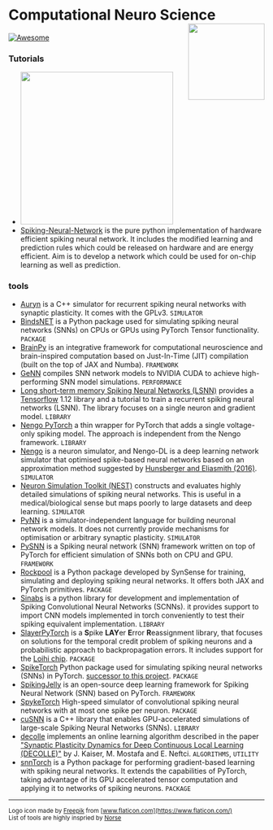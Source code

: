 # Computational Neuro Science <img align="right" src="./assets/README/logo.svg" width="150px" >
[![Awesome](https://cdn.rawgit.com/sindresorhus/awesome/d7305f38d29fed78fa85652e3a63e154dd8e8829/media/badge.svg)](https://github.com/sindresorhus/awesome)


### Tutorials
* <a href="/tutorials.md" title="tutorial Series on computational-neuro-science & spyking-nueral-network"><img src="https://img.shields.io/badge/Our tutorial Series on CNS & SNN (🔥)-f7df1e" width="300px"/></a> 
* [Spiking-Neural-Network](https://github.com/Shikhargupta/Spiking-Neural-Network) is the pure python implementation of hardware efficient spiking neural network. It includes the modified learning and prediction rules which could be released on hardware and are energy efficient. Aim is to develop a network which could be used for on-chip learning as well as prediction.


### tools
* [Auryn](https://github.com/fzenke/auryn) is a C++ simulator for recurrent spiking neural networks with synaptic plasticity. It comes with the GPLv3. `SIMULATOR`
* [BindsNET](https://github.com/BindsNET/bindsnet) is a Python package used for simulating spiking neural networks (SNNs) on CPUs or GPUs using PyTorch Tensor functionality. `PACKAGE`
* [BrainPy](https://github.com/PKU-NIP-Lab/BrainPy) is an integrative framework for computational neuroscience and brain-inspired computation based on Just-In-Time (JIT) compilation (built on the top of JAX and Numba). `FRAMEWORK`
* [GeNN](http://genn-team.github.io/genn/) compiles SNN network models to NVIDIA CUDA to achieve high-performing SNN model simulations. `PERFORMANCE`
* [Long short-term memory Spiking Neural Networks (LSNN)](https://github.com/IGITUGraz/LSNN-official) provides a [Tensorflow](https://www.tensorflow.org/) 1.12 library and a tutorial to train a recurrent spiking neural networks (LSNN). The library focuses on a single neuron and gradient model. `LIBRARY`
* [Nengo PyTorch](https://github.com/nengo/pytorch-spiking) a thin wrapper for PyTorch that adds a single voltage-only spiking model. The approach is independent from the Nengo framework. `LIBRARY`
* [Nengo](https://www.nengo.ai/nengo-dl/introduction.html) is a neuron simulator, and Nengo-DL is a deep learning network simulator that optimised spike-based neural networks based on an approximation method suggested by [Hunsberger and Eliasmith (2016)](https://arxiv.org/abs/1611.05141). `SIMULATOR`
* [Neuron Simulation Toolkit (NEST)](https://nest-simulator.org) constructs and evaluates highly detailed simulations of spiking neural networks. This is useful in a medical/biological sense but maps poorly to large datasets and deep learning. `SIMULATOR`
* [PyNN](http://neuralensemble.org/docs/PyNN/) is a simulator-independent language for building neuronal network models. It does not currently provide mechanisms for optimisation or arbitrary synaptic plasticity. `SIMULATOR`
* [PySNN](https://github.com/BasBuller/PySNN/) is a Spiking neural network (SNN) framework written on top of PyTorch for efficient simulation of SNNs both on CPU and GPU. `FRAMEWORK`
* [Rockpool](https://gitlab.com/aiCTX/rockpool) is a Python package developed by SynSense for training, simulating and deploying spiking neural networks. It offers both JAX and PyTorch primitives. `PACKAGE`
* [Sinabs](https://gitlab.com/synsense/sinabs) is a python library for development and implementation of Spiking Convolutional Neural Networks (SCNNs). it provides support to import CNN models implemented in torch conveniently to test their spiking equivalent implementation. `LIBRARY`
* [SlayerPyTorch](https://github.com/bamsumit/slayerPytorch) is a **S**pike **LAY**er **E**rror **R**eassignment library, that focuses on solutions for the temporal credit problem of spiking neurons and a probabilistic approach to backpropagation errors. It includes support for the [Loihi chip](https://en.wikichip.org/wiki/intel/loihi). `PACKAGE`
* [SpikeTorch](https://github.com/djsaunde/spiketorch) Python package used for simulating spiking neural networks (SNNs) in PyTorch. [successor to this project](https://github.com/BINDS-LAB-UMASS/bindsnet). `PACKAGE`  
* [SpikingJelly](https://github.com/fangwei123456/spikingjelly) is an open-source deep learning framework for Spiking Neural Network (SNN) based on PyTorch. `FRAMEWORK`
* [SpykeTorch](https://github.com/miladmozafari/SpykeTorch) High-speed simulator of convolutional spiking neural networks with at most one spike per neuron. `PACKAGE`
* [cuSNN](https://github.com/tudelft/cuSNN) is a C++ library that enables GPU-accelerated simulations of large-scale Spiking Neural Networks (SNNs). `LIBRARY`
* [decolle](https://github.com/nmi-lab/decolle-public) implements an online learning algorithm described in the paper ["Synaptic Plasticity Dynamics for Deep Continuous Local Learning (DECOLLE)"](https://arxiv.org/abs/1811.10766) by J. Kaiser, M. Mostafa and E. Neftci. `ALGORITHMS`, `UTILITY`
* [snnTorch](https://github.com/jeshraghian/snntorch) is a Python package for performing gradient-based learning with spiking neural networks. It extends the capabilities of PyTorch, taking advantage of its GPU accelerated tensor computation and applying it to networks of spiking neurons. `PACKAGE`

---
<small>Logo icon made by [Freepik](https://www.flaticon.com/authors/freepik) from [www.flaticon.com](https://www.flaticon.com/)</small>  
<small>List of tools are highly inspried by [Norse](https://github.com/norse/norse)</small>
